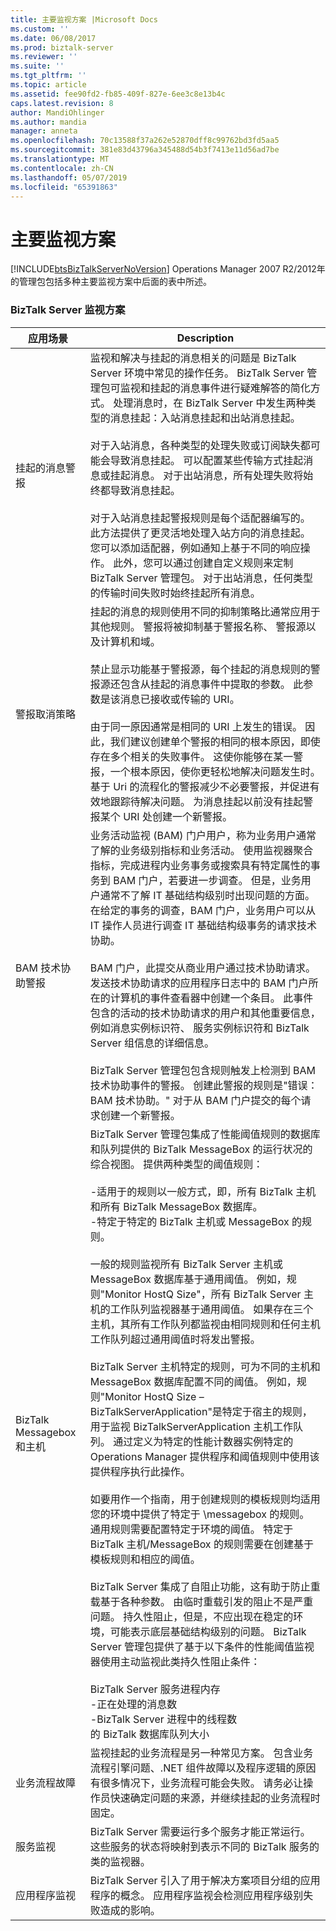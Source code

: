 ```yaml
---
title: 主要监视方案 |Microsoft Docs
ms.custom: ''
ms.date: 06/08/2017
ms.prod: biztalk-server
ms.reviewer: ''
ms.suite: ''
ms.tgt_pltfrm: ''
ms.topic: article
ms.assetid: fee90fd2-fb85-409f-827e-6ee3c8e13b4c
caps.latest.revision: 8
author: MandiOhlinger
ms.author: mandia
manager: anneta
ms.openlocfilehash: 70c13588f37a262e52870dff8c99762bd3fd5aa5
ms.sourcegitcommit: 381e83d43796a345488d54b3f7413e11d56ad7be
ms.translationtype: MT
ms.contentlocale: zh-CN
ms.lasthandoff: 05/07/2019
ms.locfileid: "65391863"
---
```

# <a name="key-monitoring-scenarios"></a>主要监视方案
[!INCLUDE[btsBizTalkServerNoVersion](../includes/btsbiztalkservernoversion-md.md)] Operations Manager 2007 R2/2012年的管理包包括多种主要监视方案中后面的表中所述。  
  
### <a name="biztalk-server-monitoring-scenarios"></a>BizTalk Server 监视方案  
  
|应用场景|Description|  
|--------------|-----------------|  
|挂起的消息警报|监视和解决与挂起的消息相关的问题是 BizTalk Server 环境中常见的操作任务。 BizTalk Server 管理包可监视和挂起的消息事件进行疑难解答的简化方式。 处理消息时，在 BizTalk Server 中发生两种类型的消息挂起：入站消息挂起和出站消息挂起。<br /><br /> 对于入站消息，各种类型的处理失败或订阅缺失都可能会导致消息挂起。 可以配置某些传输方式挂起消息或挂起消息。 对于出站消息，所有处理失败将始终都导致消息挂起。<br /><br /> 对于入站消息挂起警报规则是每个适配器编写的。 此方法提供了更灵活地处理入站方向的消息挂起。 您可以添加适配器，例如通知上基于不同的响应操作。 此外，您可以通过创建自定义规则来定制 BizTalk Server 管理包。 对于出站消息，任何类型的传输时间失败时始终挂起所有消息。|  
|警报取消策略|挂起的消息的规则使用不同的抑制策略比通常应用于其他规则。 警报将被抑制基于警报名称、 警报源以及计算机和域。<br /><br /> 禁止显示功能基于警报源，每个挂起的消息规则的警报源还包含从挂起的消息事件中提取的参数。 此参数是该消息已接收或传输的 URI。<br /><br /> 由于同一原因通常是相同的 URI 上发生的错误。 因此，我们建议创建单个警报的相同的根本原因，即使存在多个相关的失败事件。 这使你能够在某一警报，一个根本原因，使你更轻松地解决问题发生时。 基于 Uri 的流程化的警报减少不必要警报，并促进有效地跟踪待解决问题。 为消息挂起以前没有挂起警报某个 URI 处创建一个新警报。|  
|BAM 技术协助警报|业务活动监视 (BAM) 门户用户，称为业务用户通常了解的业务级别指标和业务活动。 使用监视器聚合指标，完成进程内业务事务或搜索具有特定属性的事务到 BAM 门户，若要进一步调查。 但是，业务用户通常不了解 IT 基础结构级别时出现问题的方面。 在给定的事务的调查，BAM 门户，业务用户可以从 IT 操作人员进行调查 IT 基础结构级事务的请求技术协助。<br /><br /> BAM 门户，此提交从商业用户通过技术协助请求。 发送技术协助请求的应用程序日志中的 BAM 门户所在的计算机的事件查看器中创建一个条目。 此事件包含的活动的技术协助请求的用户和其他重要信息，例如消息实例标识符、 服务实例标识符和 BizTalk Server 组信息的详细信息。<br /><br /> BizTalk Server 管理包包含规则触发上检测到 BAM 技术协助事件的警报。 创建此警报的规则是"错误：BAM 技术协助。" 对于从 BAM 门户提交的每个请求创建一个新警报。|  
|BizTalk Messagebox 和主机|BizTalk Server 管理包集成了性能阈值规则的数据库和队列提供的 BizTalk MessageBox 的运行状况的综合视图。 提供两种类型的阈值规则：<br /><br /> -适用于的规则以一般方式，即，所有 BizTalk 主机和所有 BizTalk MessageBox 数据库。<br />-特定于特定的 BizTalk 主机或 MessageBox 的规则。<br /><br /> 一般的规则监视所有 BizTalk Server 主机或 MessageBox 数据库基于通用阈值。 例如，规则"Monitor HostQ Size"，所有 BizTalk Server 主机的工作队列监视器基于通用阈值。 如果存在三个主机，其所有工作队列都监视由相同规则和任何主机工作队列超过通用阈值时将发出警报。<br /><br /> BizTalk Server 主机特定的规则，可为不同的主机和 MessageBox 数据库配置不同的阈值。 例如，规则"Monitor HostQ Size – BizTalkServerApplication"是特定于宿主的规则，用于监视 BizTalkServerApplication 主机工作队列。 通过定义为特定的性能计数器实例特定的 Operations Manager 提供程序和阈值规则中使用该提供程序执行此操作。<br /><br /> 如要用作一个指南，用于创建规则的模板规则均适用您的环境中提供了特定于 \messagebox 的规则。 通用规则需要配置特定于环境的阈值。 特定于 BizTalk 主机/MessageBox 的规则需要在创建基于模板规则和相应的阈值。<br /><br /> BizTalk Server 集成了自阻止功能，这有助于防止重载基于各种参数。 由临时重载引发的阻止不是严重问题。 持久性阻止，但是，不应出现在稳定的环境，可能表示底层基础结构级别的问题。 BizTalk Server 管理包提供了基于以下条件的性能阈值监视器使用主动监视此类持久性阻止条件：<br /><br /> BizTalk Server 服务进程内存<br />-正在处理的消息数<br />-BizTalk Server 进程中的线程数<br />的 BizTalk 数据库队列大小|  
|业务流程故障|监视挂起的业务流程是另一种常见方案。 包含业务流程引擎问题、.NET 组件故障以及程序逻辑的原因有很多情况下，业务流程可能会失败。 请务必让操作员快速确定问题的来源，并继续挂起的业务流程时固定。|  
|服务监视|BizTalk Server 需要运行多个服务才能正常运行。 这些服务的状态将映射到表示不同的 BizTalk 服务的类的监视器。|  
|应用程序监视|BizTalk Server 引入了用于解决方案项目分组的应用程序的概念。 应用程序监视会检测应用程序级别失败造成的影响。|